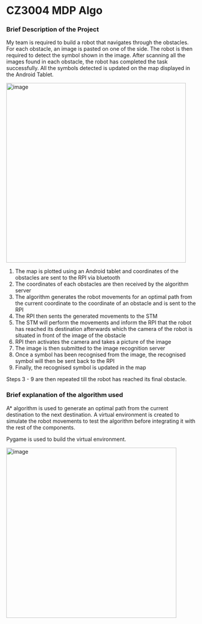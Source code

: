 # CZ3004 MDP Algo
### Brief Description of the Project
My team is required to build a robot that navigates through the obstacles. For each obstacle, an image is pasted on one of the side. The robot is then required to detect the symbol shown in the image. After scanning all the images found in each obstacle, the robot has completed the task successfully. All the symbols detected is updated on the map displayed in the Android Tablet.    

<img width="476" alt="image" src="https://user-images.githubusercontent.com/90826642/236824646-bf82e7b1-966a-45d4-a7d7-95e8f9782f66.png">

1. The map is plotted using an Android tablet and coordinates of the obstacles are sent to the RPI via bluetooth
2. The coordinates of each obstacles are then received by the algorithm server
3. The algorithm generates the robot movements for an optimal path from the current coordinate to the coordinate of an obstacle and is sent to the RPI
4. The RPI then sents the generated movements to the STM
5. The STM will perform the movements and inform the RPI that the robot has reached its destination afterwards which the camera of the robot is situated in front of the image of the obstacle
6. RPI then activates the camera and takes a picture of the image
7. The image is then submitted to the image recognition server
8. Once a symbol has been recognised from the image, the recognised symbol will then be sent back to the RPI
9. Finally, the recognised symbol is updated in the map 

Steps 3 - 9 are then repeated till the robot has reached its final obstacle.

### Brief explanation of the algorithm used
<p>A* algorithm is used to generate an optimal path from the current destination to the next destination. A virtual environment is created to simulate the robot movements to test the algorithm before integrating it with the rest of the components. </p>

<p>Pygame is used to build the virtual environment.</p>

<img width="451" alt="image" src="https://user-images.githubusercontent.com/90826642/236814082-a0082260-aa63-4d69-9a72-7f9a195d30c1.png">
